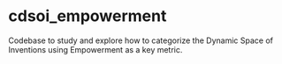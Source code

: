 # cdsoi_empowerment
Codebase to study and explore how to categorize the Dynamic Space of Inventions using Empowerment as a key metric. 
